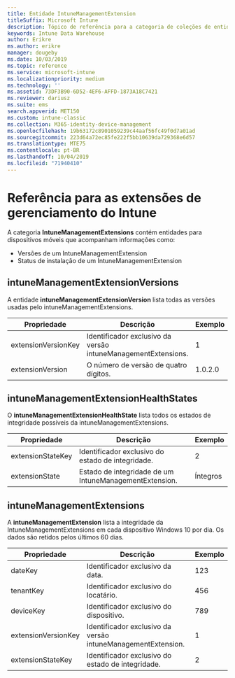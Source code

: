 ```yaml
---
title: Entidade IntuneManagementExtension
titleSuffix: Microsoft Intune
description: Tópico de referência para a categoria de coleções de entidade IntuneManagementExtension na API de Data Warehouse do Intune.
keywords: Intune Data Warehouse
author: Erikre
ms.author: erikre
manager: dougeby
ms.date: 10/03/2019
ms.topic: reference
ms.service: microsoft-intune
ms.localizationpriority: medium
ms.technology: ''
ms.assetid: 73DF3B90-6D52-4EF6-AFFD-1873A18C7421
ms.reviewer: dariusz
ms.suite: ems
search.appverid: MET150
ms.custom: intune-classic
ms.collection: M365-identity-device-management
ms.openlocfilehash: 19b63172c8901059239c44aaf56fc49f0d7a01ad
ms.sourcegitcommit: 223d64a72ec85fe222f5bb10639da729368e6d57
ms.translationtype: MTE75
ms.contentlocale: pt-BR
ms.lasthandoff: 10/04/2019
ms.locfileid: "71940410"
---
```

# <a name="reference-for-intune-management-extensions"></a>Referência para as extensões de gerenciamento do Intune

A categoria **IntuneManagementExtensions** contém entidades para dispositivos móveis que acompanham informações como:

- Versões de um IntuneManagementExtension
- Status de instalação de um IntuneManagementExtension

## <a name="intunemanagementextensionversions"></a>intuneManagementExtensionVersions

A entidade **intuneManagementExtensionVersion** lista todas as versões usadas pelo intuneManagementExtensions.

| Propriedade  | Descrição | Exemplo |
|---------|------------|--------|
| extensionVersionKey |Identificador exclusivo da versão intuneManagementExtensions. | 1 |
| extensionVersion |O número de versão de quatro dígitos. |1.0.2.0 |

## <a name="intunemanagementextensionhealthstates"></a>intuneManagementExtensionHealthStates

O **intuneManagementExtensionHealthState** lista todos os estados de integridade possíveis da intuneManagementExtensions.

| Propriedade  | Descrição | Exemplo |
|---------|------------|--------|
| extensionStateKey |Identificador exclusivo do estado de integridade. | 2 |
| extensionState |Estado de integridade de um IntuneManagementExtension. | Íntegros |

## <a name="intunemanagementextensions"></a>intuneManagementExtensions

A **intuneManagementExtension** lista a integridade da IntuneManagementExtensions em cada dispositivo Windows 10 por dia.
Os dados são retidos pelos últimos 60 dias. 


|      Propriedade       |                         Descrição                         | Exemplo |
|---------------------|-------------------------------------------------------------|---------|
|       dateKey       |               Identificador exclusivo da data.                |   123   |
|      tenantKey      |              Identificador exclusivo do locatário.               |   456   |
|      deviceKey      |              Identificador exclusivo do dispositivo.               |   789   |
| extensionVersionKey | Identificador exclusivo da versão intuneManagementExtension. |    1    |
|  extensionStateKey  |             Identificador exclusivo do estado de integridade.              |    2    |

